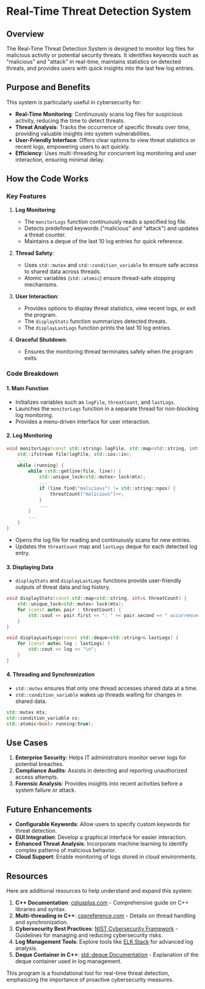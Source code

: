 # Real-Time Threat Detection System

## Overview
The Real-Time Threat Detection System is designed to monitor log files for malicious activity or potential security threats. It identifies keywords such as "malicious" and "attack" in real-time, maintains statistics on detected threats, and provides users with quick insights into the last few log entries.

## Purpose and Benefits

This system is particularly useful in cybersecurity for:

- **Real-Time Monitoring**: Continuously scans log files for suspicious activity, reducing the time to detect threats.
- **Threat Analysis**: Tracks the occurrence of specific threats over time, providing valuable insights into system vulnerabilities.
- **User-Friendly Interface**: Offers clear options to view threat statistics or recent logs, empowering users to act quickly.
- **Efficiency**: Uses multi-threading for concurrent log monitoring and user interaction, ensuring minimal delay.

## How the Code Works

### Key Features

1. **Log Monitoring**:
   - The `monitorLogs` function continuously reads a specified log file.
   - Detects predefined keywords ("malicious" and "attack") and updates a threat counter.
   - Maintains a deque of the last 10 log entries for quick reference.

2. **Thread Safety**:
   - Uses `std::mutex` and `std::condition_variable` to ensure safe access to shared data across threads.
   - Atomic variables (`std::atomic`) ensure thread-safe stopping mechanisms.

3. **User Interaction**:
   - Provides options to display threat statistics, view recent logs, or exit the program.
   - The `displayStats` function summarizes detected threats.
   - The `displayLastLogs` function prints the last 10 log entries.

4. **Graceful Shutdown**:
   - Ensures the monitoring thread terminates safely when the program exits.

### Code Breakdown

#### 1. **Main Function**
- Initializes variables such as `logFile`, `threatCount`, and `lastLogs`.
- Launches the `monitorLogs` function in a separate thread for non-blocking log monitoring.
- Provides a menu-driven interface for user interaction.

#### 2. **Log Monitoring**
```cpp
void monitorLogs(const std::string& logFile, std::map<std::string, int>& threatCount, std::deque<std::string>& lastLogs) {
    std::ifstream file(logFile, std::ios::in);
    ...
    while (running) {
        while (std::getline(file, line)) {
            std::unique_lock<std::mutex> lock(mtx);
            ...
            if (line.find("malicious") != std::string::npos) {
                threatCount["malicious"]++;
            }
            ...
        }
        ...
    }
}
```
- Opens the log file for reading and continuously scans for new entries.
- Updates the `threatCount` map and `lastLogs` deque for each detected log entry.

#### 3. **Displaying Data**
- `displayStats` and `displayLastLogs` functions provide user-friendly outputs of threat data and log history.

```cpp
void displayStats(const std::map<std::string, int>& threatCount) {
    std::unique_lock<std::mutex> lock(mtx);
    for (const auto& pair : threatCount) {
        std::cout << pair.first << ": " << pair.second << " occurrences\n";
    }
}

void displayLastLogs(const std::deque<std::string>& lastLogs) {
    for (const auto& log : lastLogs) {
        std::cout << log << "\n";
    }
}
```

#### 4. **Threading and Synchronization**
- `std::mutex` ensures that only one thread accesses shared data at a time.
- `std::condition_variable` wakes up threads waiting for changes in shared data.

```cpp
std::mutex mtx;
std::condition_variable cv;
std::atomic<bool> running(true);
```

## Use Cases

1. **Enterprise Security**: Helps IT administrators monitor server logs for potential breaches.
2. **Compliance Audits**: Assists in detecting and reporting unauthorized access attempts.
3. **Forensic Analysis**: Provides insights into recent activities before a system failure or attack.

## Future Enhancements

- **Configurable Keywords**: Allow users to specify custom keywords for threat detection.
- **GUI Integration**: Develop a graphical interface for easier interaction.
- **Enhanced Threat Analysis**: Incorporate machine learning to identify complex patterns of malicious behavior.
- **Cloud Support**: Enable monitoring of logs stored in cloud environments.

## Resources

Here are additional resources to help understand and expand this system:

1. **C++ Documentation**: [cplusplus.com](https://www.cplusplus.com) - Comprehensive guide on C++ libraries and syntax.
2. **Multi-threading in C++**: [cppreference.com](https://en.cppreference.com/w/cpp/thread) - Details on thread handling and synchronization.
3. **Cybersecurity Best Practices**: [NIST Cybersecurity Framework](https://www.nist.gov/cyberframework) - Guidelines for managing and reducing cybersecurity risks.
4. **Log Management Tools**: Explore tools like [ELK Stack](https://www.elastic.co/what-is/elk-stack) for advanced log analysis.
5. **Deque Container in C++**: [std::deque Documentation](https://en.cppreference.com/w/cpp/container/deque) - Explanation of the deque container used in log management.

This program is a foundational tool for real-time threat detection, emphasizing the importance of proactive cybersecurity measures.
